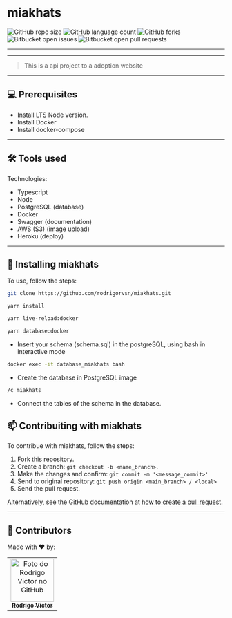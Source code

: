 # miakhats

<!--- https://shields.io --->

![GitHub repo size](https://img.shields.io/github/repo-size/rodrigorvsn/miakhats?style=for-the-badge)
![GitHub language count](https://img.shields.io/github/languages/count/rodrigorvsn/miakhats?style=for-the-badge)
![GitHub forks](https://img.shields.io/github/forks/rodrigorvsn/miakhats?style=for-the-badge)
![Bitbucket open issues](https://img.shields.io/bitbucket/issues/rodrigorvsn/miakhats?style=for-the-badge)
![Bitbucket open pull requests](https://img.shields.io/bitbucket/pr-raw/rodrigorvsn/miakhats?style=for-the-badge)

___
<!--- #################### mudar badges #################### --->







<!--- #################### mudar imagem exemplo #################### --->
___
> This is a api project to a adoption website
___
## 💻 Prerequisites

- Install LTS Node version.
- Install Docker
- Install docker-compose
<!--- #################### mudar pré-requisitos  ####################--->
___
## 🛠 Tools used

Technologies:

- Typescript
- Node
- PostgreSQL (database)
- Docker 
- Swagger (documentation)
- AWS (S3) (image upload)
- Heroku (deploy)

<!--- #################### mudar ferramentas #################### --->
___
## 🚀 Installing miakhats

To use, follow the steps:

```bash
git clone https://github.com/rodrigorvsn/miakhats.git
```

```bash
yarn install
```

```bash
yarn live-reload:docker
```

```bash
yarn database:docker
```

- Insert your schema (schema.sql) in the postgreSQL, using bash in interactive mode

```bash
docker exec -it database_miakhats bash
```

- Create the database in PostgreSQL image

```bash
/c miakhats
```

- Connect the tables of the schema in the database.

## 📫 Contribuiting with miakhats

To contribue with miakhats, follow the steps:

1. Fork this repository.
2. Create a branch: `git checkout -b <name_branch>`.
3. Make the changes and confirm: `git commit -m '<message_commit>'`
4. Send to original repository: `git push origin <main_branch> / <local>`
5. Send the pull request.

Alternatively, see the GitHub documentation at [how to create a pull request](https://help.github.com/en/github/collaborating-with-issues-and-pull-requests/creating-a-pull-request).
___
## 🤝 Contributors

Made with ❤️ by:

<table>
  <tr>
    <td align="center">
      <a href="#">
        <img src="https://github.com/rodrigorvsn.png" width="100px;" alt="Foto do Rodrigo Victor no GitHub"/><br>
        <sub>
          <b>Rodrigo Victor</b>
        </sub>
      </a>
    </td>
  </tr>
</table>
